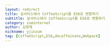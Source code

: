 ```yaml
---
layout: redirect
title: 실서비스에서 CoffeeScript를 ES6로 변환하기
subtitle: 실서비스에서 CoffeeScript를 ES6로 변환하기
category: zuminternet
author: 김영재
nickname: yjinzum
tag: [CoffeeScript,ES6,decaffeinate,Webpack]
---
```


<script>
    location.href='https://zuminternet.github.io/Coffee-ES6/';
</script>

